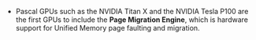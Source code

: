 * Pascal GPUs such as the NVIDIA Titan X and the NVIDIA Tesla P100 are the first GPUs to include the **Page Migration Engine**, which is hardware support for Unified Memory page faulting and migration.
